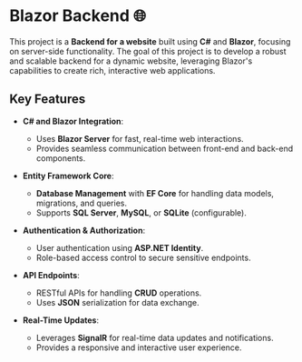 # Blazor Backend 🌐

This project is a **Backend for a website** built using **C#** and **Blazor**, focusing on server-side functionality. The goal of this project is to develop a robust and scalable backend for a dynamic website, leveraging Blazor's capabilities to create rich, interactive web applications.

## Key Features

- **C# and Blazor Integration**:
  - Uses **Blazor Server** for fast, real-time web interactions.
  - Provides seamless communication between front-end and back-end components.

- **Entity Framework Core**:
  - **Database Management** with **EF Core** for handling data models, migrations, and queries.
  - Supports **SQL Server**, **MySQL**, or **SQLite** (configurable).

- **Authentication & Authorization**:
  - User authentication using **ASP.NET Identity**.
  - Role-based access control to secure sensitive endpoints.

- **API Endpoints**:
  - RESTful APIs for handling **CRUD** operations.
  - Uses **JSON** serialization for data exchange.

- **Real-Time Updates**:
  - Leverages **SignalR** for real-time data updates and notifications.
  - Provides a responsive and interactive user experience.
